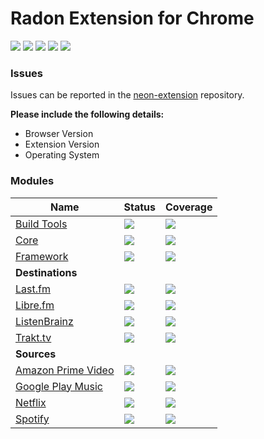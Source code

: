 # Radon Extension for Chrome
[![](https://img.shields.io/travis/NeApp/neon-extension-chrome.svg)](https://travis-ci.org/NeApp/neon-extension-chrome) [![](https://img.shields.io/coveralls/github/NeApp/neon-extension-chrome/master.svg)](https://coveralls.io/github/NeApp/neon-extension-chrome) [![](https://img.shields.io/github/release/NeApp/neon-extension-chrome.svg?label=stable)](https://github.com/NeApp/neon-extension-chrome/releases) [![](https://img.shields.io/bintray/v/neapp/neon-extension/neon-extension-chrome.svg?label=latest)](https://bintray.com/neapp/neon-extension/neon-extension-chrome) ![](https://img.shields.io/github/license/NeApp/neon-extension-chrome.svg)

### Issues

Issues can be reported in the [neon-extension](https://github.com/NeApp/neon-extension) repository.

**Please include the following details:**

 - Browser Version
 - Extension Version
 - Operating System

### Modules

| Name                                                                             | Status                                                                                                                                                      | Coverage                                                                                                                                                                            |
|----------------------------------------------------------------------------------|-------------------------------------------------------------------------------------------------------------------------------------------------------------|-------------------------------------------------------------------------------------------------------------------------------------------------------------------------------------|
| [Build Tools](https://github.com/NeApp/neon-extension-build)                     | [![](https://img.shields.io/travis/NeApp/neon-extension-build.svg)](https://travis-ci.org/NeApp/neon-extension-build)                                       | [![](https://img.shields.io/coveralls/github/NeApp/neon-extension-build/master.svg)](https://coveralls.io/github/NeApp/neon-extension-build)                                        |
| [Core](https://github.com/NeApp/neon-extension-core)                             | [![](https://img.shields.io/travis/NeApp/neon-extension-core.svg)](https://travis-ci.org/NeApp/neon-extension-core)                                         | [![](https://img.shields.io/coveralls/github/NeApp/neon-extension-core/master.svg)](https://coveralls.io/github/NeApp/neon-extension-core)                                          |
| [Framework](https://github.com/NeApp/neon-extension-framework)                   | [![](https://img.shields.io/travis/NeApp/neon-extension-framework.svg)](https://travis-ci.org/NeApp/neon-extension-framework)                               | [![](https://img.shields.io/coveralls/github/NeApp/neon-extension-framework/master.svg)](https://coveralls.io/github/NeApp/neon-extension-framework)                                |
| **Destinations**                                                                 |                                                                                                                                                             |  |
| [Last.fm](https://github.com/NeApp/neon-extension-destination-lastfm)            | [![](https://img.shields.io/travis/NeApp/neon-extension-destination-lastfm.svg)](https://travis-ci.org/NeApp/neon-extension-destination-lastfm)             | [![](https://img.shields.io/coveralls/github/NeApp/neon-extension-destination-lastfm/master.svg)](https://coveralls.io/github/NeApp/neon-extension-destination-lastfm)              |
| [Libre.fm](https://github.com/NeApp/neon-extension-destination-librefm)          | [![](https://img.shields.io/travis/NeApp/neon-extension-destination-librefm.svg)](https://travis-ci.org/NeApp/neon-extension-destination-librefm)           | [![](https://img.shields.io/coveralls/github/NeApp/neon-extension-destination-librefm/master.svg)](https://coveralls.io/github/NeApp/neon-extension-destination-librefm)            |
| [ListenBrainz](https://github.com/NeApp/neon-extension-destination-listenbrainz) | [![](https://img.shields.io/travis/NeApp/neon-extension-destination-listenbrainz.svg)](https://travis-ci.org/NeApp/neon-extension-destination-listenbrainz) | [![](https://img.shields.io/coveralls/github/NeApp/neon-extension-destination-listenbrainz/master.svg)](https://coveralls.io/github/NeApp/neon-extension-destination-listenbrainz)  |
| [Trakt.tv](https://github.com/NeApp/neon-extension-destination-trakt)            | [![](https://img.shields.io/travis/NeApp/neon-extension-destination-trakt.svg)](https://travis-ci.org/NeApp/neon-extension-destination-trakt)               | [![](https://img.shields.io/coveralls/github/NeApp/neon-extension-destination-trakt/master.svg)](https://coveralls.io/github/NeApp/neon-extension-destination-trakt)                |
| **Sources**                                                                      |                                                                                                                                                             |  |
| [Amazon Prime Video](https://github.com/NeApp/neon-extension-source-amazonvideo) | [![](https://img.shields.io/travis/NeApp/neon-extension-source-amazonvideo.svg)](https://travis-ci.org/NeApp/neon-extension-source-amazonvideo)             | [![](https://img.shields.io/coveralls/github/NeApp/neon-extension-source-amazonvideo/master.svg)](https://coveralls.io/github/NeApp/neon-extension-source-amazonvideo)              |
| [Google Play Music](https://github.com/NeApp/neon-extension-source-googlemusic)  | [![](https://img.shields.io/travis/NeApp/neon-extension-source-googlemusic.svg)](https://travis-ci.org/NeApp/neon-extension-source-googlemusic)             | [![](https://img.shields.io/coveralls/github/NeApp/neon-extension-source-googlemusic/master.svg)](https://coveralls.io/github/NeApp/neon-extension-source-googlemusic)              |
| [Netflix](https://github.com/NeApp/neon-extension-source-netflix)                | [![](https://img.shields.io/travis/NeApp/neon-extension-source-netflix.svg)](https://travis-ci.org/NeApp/neon-extension-source-netflix)                     | [![](https://img.shields.io/coveralls/github/NeApp/neon-extension-source-netflix/master.svg)](https://coveralls.io/github/NeApp/neon-extension-source-netflix)                      |
| [Spotify](https://github.com/NeApp/neon-extension-source-spotify)                | [![](https://img.shields.io/travis/NeApp/neon-extension-source-spotify.svg)](https://travis-ci.org/NeApp/neon-extension-source-spotify)                     | [![](https://img.shields.io/coveralls/github/NeApp/neon-extension-source-spotify/master.svg)](https://coveralls.io/github/NeApp/neon-extension-source-spotify)                      |
